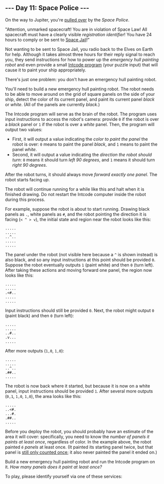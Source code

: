 <article class="day-desc"><h2>--- Day 11: Space Police ---</h2><p>On the way to Jupiter, you're <a href="https://www.youtube.com/watch?v=KwY28rpyKDE">pulled over</a> by the <em>Space Police</em>.</p>
<p>"Attention, unmarked spacecraft! You are in violation of Space Law! All spacecraft must have a clearly visible <em>registration identifier</em>! You have 24 hours to comply or be sent to <a href="https://www.youtube.com/watch?v=BVn1oQL9sWg&t=5">Space Jail</a>!"</p>
<p>Not wanting to be sent to Space Jail, you radio back to the Elves on Earth for help. Although it takes almost three hours for their reply signal to reach you, they send instructions for how to power up the <em>emergency hull painting robot</em> and even provide a small <a href="9">Intcode program</a> (your puzzle input) that will cause it to paint your ship appropriately.</p>
<p>There's just one problem: you don't have an emergency hull painting robot.</p>
<p>You'll need to build a new emergency hull painting robot. The robot needs to be able to move around on the grid of square panels on the side of your ship, detect the color of its current panel, and paint its current panel <em>black</em> or <em>white</em>. (All of the panels are currently <em>black</em>.)</p>
<p>The Intcode program will serve as the brain of the robot. The program uses input instructions to access the robot's camera: provide <code>0</code> if the robot is over a <em>black</em> panel or <code>1</code> if the robot is over a <em>white</em> panel. Then, the program will output two values:</p>
<ul>
<li>First, it will output a value indicating the <em>color to paint the panel</em> the robot is over: <code>0</code> means to paint the panel <em>black</em>, and <code>1</code> means to paint the panel <em>white</em>.</li>
<li>Second, it will output a value indicating the <em>direction the robot should turn</em>: <code>0</code> means it should turn <em>left 90 degrees</em>, and <code>1</code> means it should turn <em>right 90 degrees</em>.</li>
</ul>
<p>After the robot turns, it should always move <em>forward exactly one panel</em>. The robot starts facing <em>up</em>.</p>
<p>The robot will continue running for a while like this and halt when it is finished drawing.  Do not restart the Intcode computer inside the robot during this process.</p>
<p>For example, suppose the robot is about to start running.  Drawing black panels as <code>.</code>, white panels as <code>#</code>, and the robot pointing the direction it is facing (<code>&lt; ^ &gt; v</code>), the initial state and region near the robot looks like this:</p>
<pre><code>.....
.....
..^..
.....
.....
</code></pre>
<p>The panel under the robot (not visible here because a <code>^</code> is shown instead) is also black, and so any input instructions at this point should be provided <code>0</code>. Suppose the robot eventually outputs <code>1</code> (paint white) and then <code>0</code> (turn left). After taking these actions and moving forward one panel, the region now looks like this:</p>
<pre><code>.....
.....
.&lt;#..
.....
.....
</code></pre>
<p>Input instructions should still be provided <code>0</code>. Next, the robot might output <code>0</code> (paint black) and then <code>0</code> (turn left):</p>
<pre><code>.....
.....
..#..
.v...
.....
</code></pre>
<p>After more outputs (<code>1,0</code>, <code>1,0</code>):</p>
<pre><code>.....
.....
..^..
.##..
.....
</code></pre>
<p>The robot is now back where it started, but because it is now on a white panel, input instructions should be provided <code>1</code>.  After several more outputs (<code>0,1</code>, <code>1,0</code>, <code>1,0</code>), the area looks like this:</p>
<pre><code>.....
..&lt;#.
...#.
.##..
.....
</code></pre>
<p>Before you deploy the robot, you should probably have an estimate of the area it will cover: specifically, you need to know the <em>number of panels it paints at least once</em>, regardless of color. In the example above, the robot painted <em><code>6</code> panels</em> at least once. (It painted its starting panel twice, but that panel is <a href="https://www.youtube.com/watch?v=KjsSvjA5TuE">still only counted once</a>; it also never painted the panel it ended on.)</p>
<p>Build a new emergency hull painting robot and run the Intcode program on it. <em>How many panels does it paint at least once?</em></p>
</article>
<p>To play, please identify yourself via one of these services:</p>
